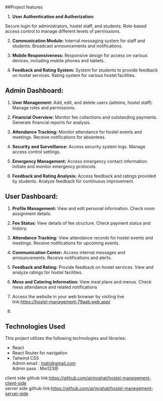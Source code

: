 ##Project features

1. **User Authentication and Authorization:**

Secure login for administrators, hostel staff, and students.
Role-based access control to manage different levels of permissions.

2. **Communication Module:** Internal messaging system for staff and students.
   Broadcast announcements and notifications.

3. **Mobile Responsiveness:** Responsive design for access on various devices, including mobile phones and tablets..

4. **Feedback and Rating System:** System for students to provide feedback on hostel services.
   Rating system for various hostel facilities.

## Admin Dashboard:

1. **User Management:** Add, edit, and delete users (admins, hostel staff).
   Manage roles and permissions.

2. **Financial Overview:** Monitor fee collections and outstanding payments.
   Generate financial reports for analysis.

3. **Attendance Tracking:** Monitor attendance for hostel events and meetings.
   Receive notifications for absentees.

4. **Security and Surveillance:** Access security system logs.
   Manage access control settings.

5. **Emergency Management:** Access emergency contact information.
   Initiate and monitor emergency protocols.

6. **Feedback and Rating Analysis:** Access feedback and ratings provided by students.
   Analyze feedback for continuous improvement.

## User Dashboard:

1. **Profile Management:** View and edit personal information.
   Check room assignment details.

1. **Fee Status:** View details of fee structure.
   Check payment status and history.

1. **Attendance Tracking:** View attendance records for hostel events and meetings.
   Receive notifications for upcoming events.

1. **Communication Center:** Access internal messages and announcements.
   Receive notifications and alerts.

1. **Feedback and Rating:** Provide feedback on hostel services.
   View and analyze ratings for hostel facilities.

1. **Mess and Catering Information:** View meal plans and menus.
   Check mess attendance and related notifications

1. Access the website in your web browser by visiting
   live link:https://hostel-management-79aab.web.app/
1.

## Technologies Used

This project utilizes the following technologies and libraries:

- React
- React Router for navigation
- Tailwind CSS
  <br>
  Admin email : mahi@gmail.com<br>
  Admin pass : Mm123@<br>

client side github link:https://github.com/airinrahat/hostel-manegement-client-side<br>
server side github link:https://github.com/airinrahat/hostel-manegement-server-side
